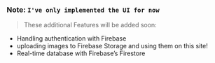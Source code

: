 ### Note: `I've only implemented the UI for now`

> These additional Features will be added soon:
- Handling authentication with Firebase
- uploading images to Firebase Storage and using them on this site!
- Real-time database with Firebase’s Firestore


